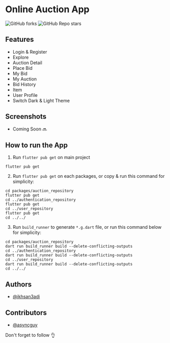 
# Online Auction App

![GitHub forks](https://img.shields.io/github/forks/ikhsan3adi/Flutter-Auction-App?style=social)
![GitHub Repo stars](https://img.shields.io/github/stars/ikhsan3adi/Flutter-Auction-App?style=social)


## Features

- Login & Register
- Explore
- Auction Detail
- Place Bid
- My Bid
- My Auction
- Bid History
- Item
- User Profile
- Switch Dark & Light Theme
## Screenshots
- Coming Soon :soon:
## How to run the App

1. Run `flutter pub get` on main project

```shell
flutter pub get
```

2. Run `flutter pub get` on each packages, or copy & run this command for simplicity:

```shell
cd packages/auction_repository
flutter pub get
cd ../authentication_repository
flutter pub get
cd ../user_repository
flutter pub get
cd ../../
```

3. Run `build_runner` to generate `*.g.dart` file, or
run this command below for simplicity:

```shell
cd packages/auction_repository
dart run build_runner build --delete-conflicting-outputs
cd ../authentication_repository
dart run build_runner build --delete-conflicting-outputs
cd ../user_repository
dart run build_runner build --delete-conflicting-outputs
cd ../../
```

## Authors

- [@ikhsan3adi](https://www.github.com/ikhsan3adi)

## Contributors

- [@asyncguy](https://www.github.com/asyncguy)


Don't forget to follow :ok_hand:
